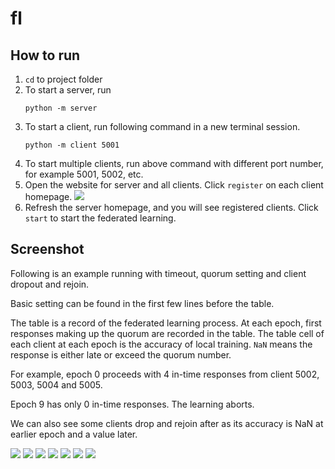 # fl

## How to run

1. `cd` to project folder
2. To start a server, run
    ```shell
   python -m server
    ```
3. To start a client, run following command in a new terminal session. 
    ```shell
   python -m client 5001
    ```
4. To start multiple clients, run above command with different port number, for example 5001, 5002, etc. 
5. Open the website for server and all clients. Click `register` on each client homepage.
![](screenshot/register.png)
6. Refresh the server homepage, and you will see registered clients. Click `start` to start the federated learning.


## Screenshot

Following is an example running with timeout, quorum setting and client dropout and rejoin.

Basic setting can be found in the first few lines before the table. 

The table is a record of the federated learning process. At each epoch, first responses making up the quorum are recorded in the table. The table cell of each client at each epoch is the accuracy of local training. `NaN` means the response is either late or exceed the quorum number.

For example, epoch 0 proceeds with 4 in-time responses from client 5002, 5003, 5004 and 5005. 

Epoch 9 has only 0 in-time responses. The learning aborts.

We can also see some clients drop and rejoin after as its accuracy is NaN at earlier epoch and a value later.

![](screenshot/result_Page_1.png)
![](screenshot/result_Page_2.png)
![](screenshot/result_Page_3.png)
![](screenshot/result_Page_4.png)
![](screenshot/result_Page_5.png)
![](screenshot/result_Page_6.png)
![](screenshot/result_Page_7.png)
